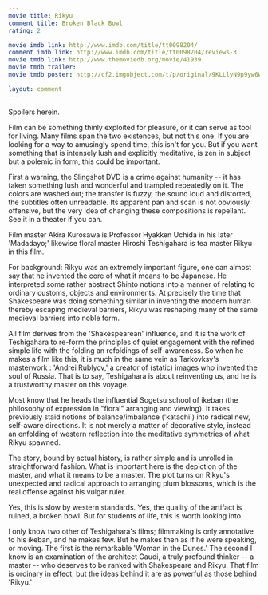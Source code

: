 ```yaml
---
movie title: Rikyu
comment title: Broken Black Bowl
rating: 2

movie imdb link: http://www.imdb.com/title/tt0098204/
comment imdb link: http://www.imdb.com/title/tt0098204/reviews-3
movie tmdb link: http://www.themoviedb.org/movie/41939
movie tmdb trailer: 
movie tmdb poster: http://cf2.imgobject.com/t/p/original/9KLLlyN9p9yw6WeIuRZzyVMakBH.jpg

layout: comment
---
```


Spoilers herein.

Film can be something thinly exploited for pleasure, or it can serve as tool for living. Many films span the two existences, but not this one. If you are looking for a way to amusingly spend time, this isn't for you. But if you want something that is intensely lush and explicitly meditative, is zen in subject but a polemic in form, this could be important.

First a warning, the Slingshot DVD is a crime against humanity -- it has taken something lush and wonderful and trampled repeatedly on it. The colors are washed out; the transfer is fuzzy, the sound loud and distorted, the subtitles often unreadable. Its apparent pan and scan is not obviously offensive, but the very idea of changing these compositions is repellant. See it in a theater if you can.

Film master Akira Kurosawa is Professor Hyakken Uchida in his later 'Madadayo;'  likewise floral master Hiroshi Teshigahara is tea master Rikyu in this film.

For background: Rikyu was an extremely important figure, one can almost say that he invented the core of what it means to be Japanese. He interpreted some rather abstract Shinto notions into a manner of relating to ordinary customs, objects and environments. At precisely the time that Shakespeare was doing something similar in inventing the modern human thereby escaping medieval barriers, Rikyu was reshaping many of the same medieval barriers into noble form.

All film derives from the 'Shakespearean' influence, and it is the work of Teshigahara to re-form the principles of quiet engagement with the refined simple life with the folding an refoldings of self-awareness. So when he makes a film like this, it is much in the same vein as Tarkovksy's masterwork : 'Andrei Rublyov,' a creator of (static) images who invented the soul of Russia. That is to say, Teshigahara is about reinventing us, and he is a trustworthy master on this voyage.

Most know that he heads the influential Sogetsu school of ikeban (the philosophy of expression in "floral" arranging and viewing). It takes previously staid notions of balance/imbalance ('katachi') into radical new, self-aware directions. It is not merely a matter of decorative style, instead an enfolding of western reflection into the meditative symmetries of what Rikyu spawned.

The story, bound by actual history, is rather simple and is unrolled in straightforward fashion. What is important here is the depiction of the master, and what it means to be a master. The plot turns on Rikyu's unexpected and radical approach to arranging plum blossoms, which is the real offense against his vulgar ruler.

Yes, this is slow by western standards. Yes, the quality of the artifact is ruined, a broken bowl. But for students of life, this is worth looking into.

I only know two other of Teshigahara's films; filmmaking is only annotative to his ikeban, and he makes few. But he makes then as if he were speaking, or moving. The first is the remarkable 'Woman in the Dunes.' The second I know is an examination of the architect Gaudi, a truly profound thinker -- a master -- who deserves to be ranked with Shakespeare and Rikyu. That film is ordinary in effect, but the ideas behind it are as powerful as those behind 'Rikyu.'